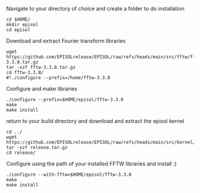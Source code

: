 Navigate to your directory of choice and create a folder to do installation
```
cd $HOME/
mkdir episol
cd episol
```
Download and extract Fourier transform libraries
```
wget https://github.com/EPISOLrelease/EPISOL/raw/refs/heads/main/src/fftw/fftw-3.3.8.tar.gz
tar -xzf fftw-3.3.8.tar.gz
cd fftw-3.3.8/
#!./configure --prefix=/home/fftw-3.3.8
```
Configure and make libraries
```
./configure --prefix=$HOME/episol/fftw-3.3.8
make
make install
```
return to your build directory and download and extract the episol kernel
```
cd ../
wget https://github.com/EPISOLrelease/EPISOL/raw/refs/heads/main/src/kernel/release.tar.gz
tar -xzf release.tar.gz
cd release/
```
Configure using the path of your installed FFTW libraries and install :)
```
./configure --with-fftw=$HOME/episol/fftw-3.3.8
make
make install
```
